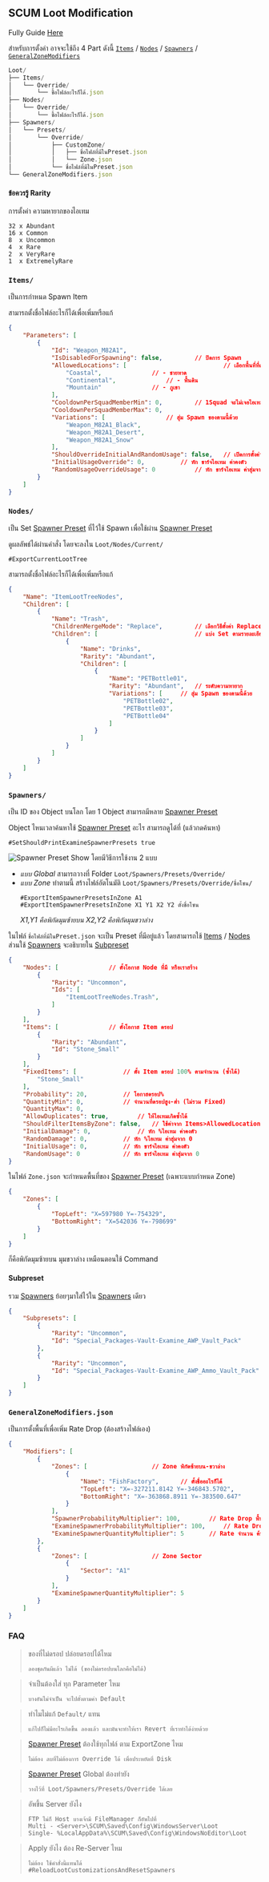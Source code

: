 ## SCUM Loot Modification

Fully Guide [Here](https://docs.google.com/document/d/1TIxj5OUnyrOvnXyEn3aigxLzTUQ-o-695luaaK2PTW0)

สำหรับการตั้งค่า อาจจะใช้ถึง 4 Part ดังนี้ [`Items`](#items) / [`Nodes`](#nodes) / [`Spawners`](#spawners) / [`GeneralZoneModifiers`](#generalzonemodifiersjson)
```js
Loot/
├── Items/
│   └── Override/
│       └── ชื้อไฟล์อะไรก็ได้.json
├── Nodes/
│   └── Override/
│       └── ชื้อไฟล์อะไรก็ได้.json
├── Spawners/
│   └── Presets/
│       └── Override/
│           ├── CustomZone/
│           │   ├── ชื่อไฟล์ที่มีในPreset.json
│           │   └── Zone.json
│           └── ชื่อไฟล์ที่มีในPreset.json
└── GeneralZoneModifiers.json
```
#### ข้อควรรู้ Rarity
การตั้งค่า ความหายากของไอเทม
```
32 x Abundant
16 x Common
8  x Uncommon
4  x Rare
2  x VeryRare
1  x ExtremelyRare
```

### `Items/`

เป็นการกำหนด Spawn Item

สามารถตั้งชื่อไฟล์อะไรก็ได้เพื่อเพิ่มหรือแก้
```json
{
	"Parameters": [
		{
			"Id": "Weapon_M82A1",
			"IsDisabledForSpawning": false,			// ปิดการ Spawn
			"AllowedLocations": [                           // เลือกพื้นที่ที่ดรอป
				"Coastal", 				// - ชายหาด
				"Continental", 				// - พื้นดิน
				"Mountain" 				// - ภูเขา
			],
			"CooldownPerSquadMemberMin": 0, 		// 1Squad จะไม่เจอไอเทมนี้อีกเลย (Min~Max)*members ชั่วโมง
			"CooldownPerSquadMemberMax": 0,
			"Variations": [ 				// สุ่ม Spawn ของตามนี้ด้วย
				"Weapon_M82A1_Black",
				"Weapon_M82A1_Desert",
				"Weapon_M82A1_Snow"
			],
			"ShouldOverrideInitialAndRandomUsage": false, 	// เปิดการตั้งค่าด้านล่างทับ Presets
			"InitialUsageOverride": 0, 			// หัก ขาร์จไอเทม ค่าคงตัว
			"RandomUsageOverrideUsage": 0 			// หัก ขาร์จไอเทม ค่าสุ่มจาก 0
		}
    ]
}
```

### `Nodes/`

เป็น Set [Spawner Preset](#items) ที่ไว้ใช้ Spawn เพื่อใช้ผ่าน [Spawner Preset](#spawners)

ดูผลลัพธ์ได้ผ่านคำสั่ง โดยจะลงใน `Loot/Nodes/Current/`
```
#ExportCurrentLootTree
```

สามารถตั้งชื่อไฟล์อะไรก็ได้เพื่อเพิ่มหรือแก้
```json
{
	"Name": "ItemLootTreeNodes",
	"Children": [                                    
		{
			"Name": "Trash",
			"ChildrenMergeMode": "Replace",         // เลือกวิธีตั้งค่า Replace คือวางทับ UpdateOrAddคือรวม
			"Children": [                           // แบ่ง Set ตามรายละเอียด
				{
					"Name": "Drinks",
					"Rarity": "Abundant",
					"Children": [
						{
							"Name": "PETBottle01",
							"Rarity": "Abundant", 	// ระดับความหายาก
							"Variations": [ 	// สุ่ม Spawn ของตามนี้ด้วย
				 				"PETBottle02",
 								"PETBottle03",
 								"PETBottle04"
 							]
						}
					]
				}
			]
		}
	]
}
```

### `Spawners/`
เป็น ID ของ Object บนโลก โดย 1 Object สามารถมีหลาย [Spawner Preset](#spawners)

Object ไหนเวลาค้นหาใช้ [Spawner Preset](#spawners) อะไร สามารถดูได้ที่ (แล้วกดค้นหา)
```
#SetShouldPrintExamineSpawnerPresets true 
```
![Spawner Preset Show](https://imgur.com/hpuuy0I.png)
โดยมีวิธีการใช้งาน 2 แบบ
- _แบบ Global_ สามารถวางที่ Folder `Loot/Spawners/Presets/Override/`
- _แบบ Zone_ ทำตามนี้ สร้างไฟล์อัตโนมัติ `Loot/Spawners/Presets/Override/ชื่อโซน/`
  ```
  #ExportItemSpawnerPresetsInZone A1
  #ExportItemSpawnerPresetsInZone X1 Y1 X2 Y2 ตั้งชื่อโซน
  ```
  _X1,Y1 คือพิกัดมุมซ้ายบน X2,Y2 คือพิกัดมุมขวาล่าง_

ในไฟล์ `ชื่อไฟล์ที่มีในPreset.json` จะเป็น Preset ที่มีอยู่แล้ว โดยสามารถใช้ [Items](#items) / [Nodes](#nodes)
ส่วนใช้ [Spawners](#spawners) จะอธิบายใน [Subpreset](#subpreset)
```json
{   
 	"Nodes": [ 				// ตั้งโอกาส Node ที่มี หรือเราสร้าง
		{
			"Rarity": "Uncommon",
			"Ids": [
				"ItemLootTreeNodes.Trash",
			]
		}
	],
	"Items": [ 				// ตั้งโอกาส Item ดรอป
		{
			"Rarity": "Abundant",
			"Id": "Stone_Small"             
		}
	],
	"FixedItems": [  			// ตั้ง Item ดรอป 100% ตามจำนวน (ซ้ำได้)
		"Stone_Small"
	],
	"Probability": 20, 			// โอกาสดรอป%
	"QuantityMin": 0, 			// จำนวนที่ดรอปสูง-ต่ำ (ไม่รวม Fixed)
	"QuantityMax": 0,
	"AllowDuplicates": true, 		// ให้ไอเทมเกิดซ้ำได้
	"ShouldFilterItemsByZone": false, 	// ใช้ค่าจาก Items>AllowedLocations
	"InitialDamage": 0, 			// หัก %ไอเทม ค่าคงตัว
	"RandomDamage": 0, 			// หัก %ไอเทม ค่าสุ่มจาก 0
	"InitialUsage": 0, 			// หัก ขาร์จไอเทม ค่าคงตัว
	"RandomUsage": 0 			// หัก ขาร์จไอเทม ค่าสุ่มจาก 0
}
```
ในไฟล์ `Zone.json` จะกำหนดพื้นที่ของ [Spawner Preset](#spawners) (เฉพาะแบบกำหนด Zone)
```json
{
	"Zones": [
		{
			"TopLeft": "X=597980 Y=-754329",
			"BottomRight": "X=542036 Y=-798699"
		}
	]
}
```
ก็คือพิกัดมุมซ้ายบน มุมขวาล่าง เหมือนตอนใช้ Command

#### Subpreset
รวม [Spawners](#spawners) ย้อยๆมาใส่ไว้ใน [Spawners](#spawners) เดียว
```json
{
	"Subpresets": [
		{
			"Rarity": "Uncommon",
			"Id": "Special_Packages-Vault-Examine_AWP_Vault_Pack"
		},
		{
			"Rarity": "Uncommon",
			"Id": "Special_Packages-Vault-Examine_AWP_Ammo_Vault_Pack"
		}
	]
}
```

### `GeneralZoneModifiers.json`

เป็นการตั้งพื้นที่เพื่อเพิ่ม Rate Drop (ต้องสร้างไฟล์เอง)
```json
{
	"Modifiers": [
		{
			"Zones": [ 					// Zone พิกัดซ้ายบน-ขวาล่าง
				{
					"Name": "FishFactory", 		// ตั้งชื่ออะไรก็ได้
					"TopLeft": "X=-327211.8142 Y=-346843.5702",
					"BottomRight": "X=-363868.8911 Y=-383500.647"
				}
			],
			"SpawnerProbabilityMultiplier": 100, 		// Rate Drop พื้น
			"ExamineSpawnerProbabilityMultiplier": 100, 	// Rate Drop ค้น
			"ExamineSpawnerQuantityMultiplier": 5 		// Rate จำนวน ค้น
		},
		{
			"Zones": [ 					// Zone Sector
				{
					"Sector": "A1"
				}
			],
			"ExamineSpawnerQuantityMultiplier": 5
		}
	]
}
```

### FAQ
> ของที่ไม่ดรอป ปล่อยดรอปได้ไหม
> ``` 
> ลองชุดกันผีแล้ว ไม่ได้ (ของไม่ดรอปบนโลกคือไม่ได้)
> ```

> จำเป็นต้องใส่ ทุก Parameter ไหม
> ``` 
> บางอันไม่จำเป็น จะไปตั้งตามค่า Default
> ```

> ทำไมไม่แก้ `Default/` แทน
> ``` 
> แก้ไปก็ไม่มีอะไรเกิดขึ้น ลองแล้ว และมันจะทำให้เรา Revert ที่เราทำได้ง่ายด้วย
> ```

> [Spawner Preset](#spawners) ต้องใช้ทุกไฟล์ ตาม ExportZone ไหม
> ``` 
> ไม่ต้อง ลบที่ไม่ต้องการ Override ได้ เพื่อประหยัดที่ Disk
> ```

> [Spawner Preset](#spawners) Global ต้องทำยัง
> ``` 
> วางไว้ที่ Loot/Spawners/Presets/Override ได้เลย
> ```

> อัพขึ้น Server ยังไง
> ``` 
> FTP ไม่ก็ Host บางเจ้ามี FileManager ก็อัพไปที่
> Multi - <Server>\SCUM\Saved\Config\WindowsServer\Loot
> Single- %LocalAppData%\SCUM\Saved\Config\WindowsNoEditor\Loot
> ```

> Apply ยังไง ต้อง Re-Server ไหม
> ``` 
> ไม่ต้อง ใช้คำสั่งนี้แทนได้ 
> #ReloadLootCustomizationsAndResetSpawners
> ```
